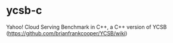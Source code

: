 ycsb-c
======

Yahoo! Cloud Serving Benchmark in C++, a C++ version of YCSB (https://github.com/brianfrankcooper/YCSB/wiki)
